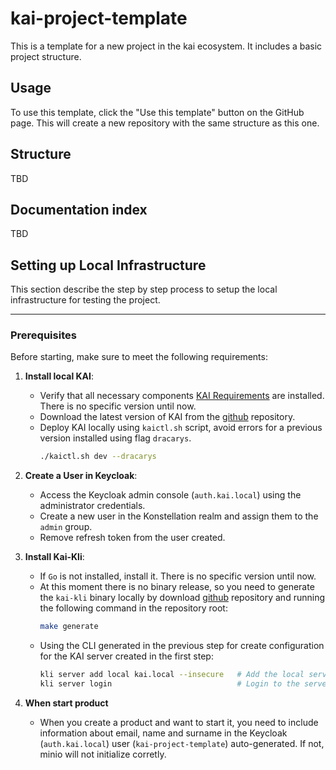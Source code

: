 # kai-project-template

This is a template for a new project in the kai ecosystem. It includes a basic project structure.

## Usage

To use this template, click the "Use this template" button on the GitHub page. This will create a new repository with the same structure as this one.

## Structure

TBD

## Documentation index

TBD

## Setting up Local Infrastructure

This section describe the step by step process to setup the local infrastructure for testing the project.

---

### Prerequisites

Before starting, make sure to meet the following requirements:

1. **Install local KAI**:
   - Verify that all necessary components [KAI Requirements](https://github.com/konstellation-io/kai?tab=readme-ov-file#requirements) are installed. There is no specific version until now.
   - Download the latest version of KAI from the [github](https://github.com/konstellation-io/kai) repository.
   - Deploy KAI locally using `kaictl.sh` script, avoid errors for a previous version installed using flag `dracarys`.
        ```bash
        ./kaictl.sh dev --dracarys
        ```

2. **Create a User in Keycloak**:
   - Access the Keycloak admin console (`auth.kai.local`) using the administrator credentials.
   - Create a new user in the Konstellation realm and assign them to the `admin` group.
   - Remove refresh token from the user created.

3. **Install Kai-Kli**:
   - If `Go` is not installed, install it. There is no specific version until now.
   - At this moment there is no binary release, so you need to generate the `kai-kli` binary locally by download [github](https://github.com/konstellation-io/kai-kli) repository and running the following command in the repository root:
        ```bash
        make generate
        ```
   - Using the CLI generated in the previous step for create configuration for the KAI server created in the first step:
        ```bash
        kli server add local kai.local --insecure   # Add the local server without security
        kli server login                            # Login to the server with the user created in Keycloak
        ```
4. **When start product**
   - When you create a product and want to start it, you need to include information about email, name and surname in the Keycloak (`auth.kai.local`) user (`kai-project-template`) auto-generated. If not, minio will not initialize corretly.
